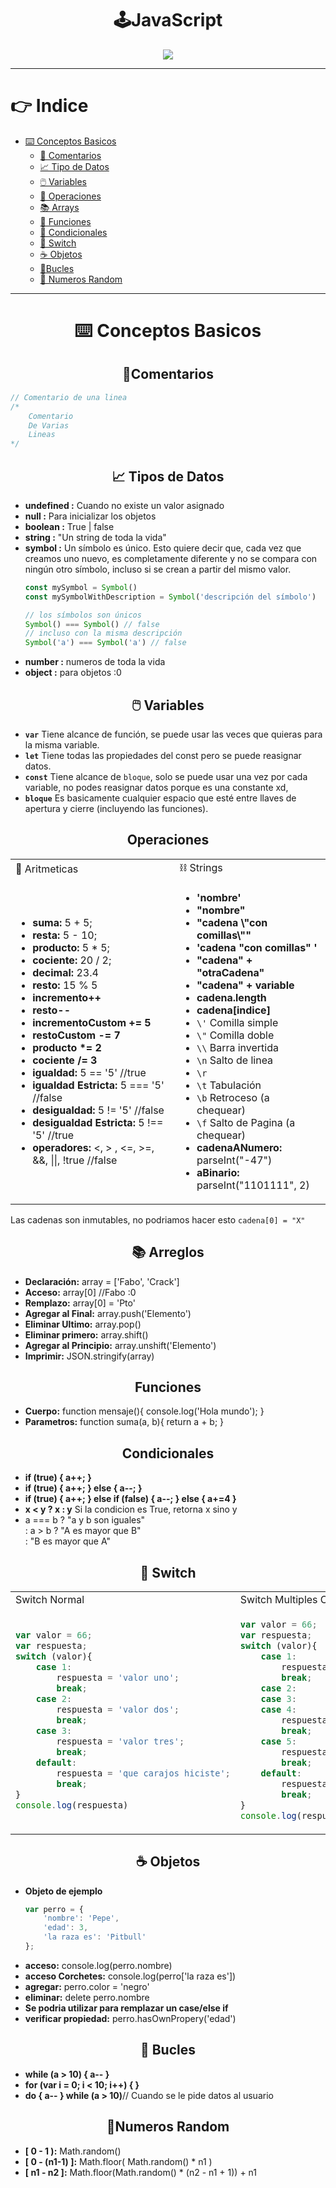 <h1 align="center"> 🕹️JavaScript  </h1>
<div align="center">
  <img src="https://media.giphy.com/media/gfld3S4CsRXRZjqEj3/giphy.gif"/>
 </div>

---


# 👉 Indice
- [⌨️ Conceptos Basicos](#⌨️-conceptos-basicos)
    - [💭 Comentarios](#💭comentarios)
    - [📈 Tipo de Datos](#📈-tipos-de-datos)
    - [🖱️ Variables](#🖱️-variables)
    - [🧮 Operaciones](#operaciones)
    - [📚 Arrays](#📚-arreglos)
    - [🔋 Funciones](#funciones)
    - [💽 Condicionales](#condicionales)
    - [🔘 Switch](#🔘-switch)
    - [☕ Objetos](#☕-objetos)
    - [🔁Bucles](#🔁-bucles)
    - [📐 Numeros Random](#📐numeros-random)



---

<div align="center">

# ⌨️ Conceptos Basicos
## 💭Comentarios
</div>

```js
// Comentario de una linea
/*
    Comentario
    De Varias 
    Lineas
*/
```

<div align="center">

## 📈 Tipos de Datos
</div>


- **undefined :** Cuando no existe un valor asignado
- **null :** Para inicializar los objetos
- **boolean :** True | false
- **string :** "Un string de toda la vida"
- **symbol :** Un símbolo es único. Esto quiere decir que, cada vez que creamos uno nuevo, es completamente diferente y no se compara con ningún otro símbolo, incluso si se crean a partir del mismo valor. 
    <br >
    ```js
    const mySymbol = Symbol()
    const mySymbolWithDescription = Symbol('descripción del símbolo')

    // los símbolos son únicos
    Symbol() === Symbol() // false
    // incluso con la misma descripción
    Symbol('a') === Symbol('a') // false 
    ```
- **number :** numeros de toda la vida
- **object :** para objetos :0


<div align="center">

## 🖱️ Variables

</div>

- **`var`** Tiene alcance de función, se puede usar las veces que quieras para la misma variable.
- **`let`** Tiene todas las propiedades del const pero se puede reasignar datos.
- **`const`** Tiene alcance de `bloque`, solo se puede usar una vez por cada variable, no podes reasignar datos porque es una constante xd,
- **`bloque`** Es basicamente cualquier espacio que esté entre llaves de apertura y cierre (incluyendo las funciones).

<div align="center">

##  Operaciones



<table>
<tr>
<td> 🧮 Aritmeticas </td> <td> ⛓️ Strings </td>
</tr>
<tr>
<td>
 
- **suma:** 5 + 5;
- **resta:** 5 - 10;
- **producto:** 5 * 5;
- **cociente:** 20 / 2;
- **decimal:** 23.4
- **resto:** 15 % 5
- **incremento++**
- **resto--**
- **incrementoCustom += 5**
- **restoCustom -= 7**
- **producto \*= 2**
- **cociente /= 3**
- **igualdad:** 5 == '5' //true
- **igualdad Estricta:** 5 === '5' //false
- **desigualdad:** 5 != '5' //false
- **desigualdad Estricta:** 5 !== '5' //true
- **operadores:** <, > , <=, >=, &&, ||, !true //false

</td>
<td>
 
- **'nombre'**
- **"nombre"**
- **"cadena \\"con comillas\\""**
- **'cadena "con comillas" '**
- **"cadena" + "otraCadena"**
- **"cadena" + variable**
- **cadena.length**
- **cadena[indice]**
- `\'` Comilla simple
- `\"` Comilla doble
- `\\` Barra invertida
- `\n` Salto de linea
- `\r` 
- `\t` Tabulación
- `\b` Retroceso (a chequear)
- `\f` Salto de Pagina (a chequear)
- **cadenaANumero:** parseInt("-47")
- **aBinario:** parseInt("1101111", 2)

</td>
</tr>
</table>

</div>

Las cadenas son inmutables, no podriamos hacer esto `cadena[0] = "X"`

<div align="center">

## 📚 Arreglos

</div>

- **Declaración:** array = ['Fabo', 'Crack']
- **Acceso:** array[0] //Fabo :0
- **Remplazo:** array[0] = 'Pto'
- **Agregar al Final:** array.push('Elemento')
- **Eliminar Ultimo:** array.pop()
- **Eliminar primero:** array.shift()
- **Agregar al Principio:** array.unshift('Elemento')
- **Imprimir:** JSON.stringify(array)
<div align="center">

## Funciones

</div>

- **Cuerpo:** function mensaje(){ console.log('Hola mundo'); }
- **Parametros:** function suma(a, b){ return a + b; }

<div align="center">

## Condicionales

</div>

- **if (true) { a++; }**
- **if (true) { a++; } else { a--; }**
- **if (true) { a++; } else if (false) { a--; } else { a+=4 }**
- **x < y ? x : y** Si la condicion es True, retorna x sino y
- a === b ? "a y b son iguales" <br> 
: a > b ? "A es mayor que B" <br>
: "B es mayor que A"

<div align="center">

## 🔘 Switch

<table>
<tr>
<td> Switch Normal </td> <td> Switch Multiples Casos </td>
</tr>
<tr>
<td>
 
```js
var valor = 66;
var respuesta;
switch (valor){
    case 1:
        respuesta = 'valor uno';
        break;
    case 2:
        respuesta = 'valor dos';
        break;
    case 3:
        respuesta = 'valor tres';
        break;
    default:
        respuesta = 'que carajos hiciste';
        break;
}
console.log(respuesta)
```
</td>
<td>

```js
var valor = 66;
var respuesta;
switch (valor){
    case 1:
        respuesta = 'valor uno';
        break;
    case 2:
    case 3:
    case 4:
        respuesta = 'valor dos, tres o cuatro';
        break;
    case 5:
        respuesta = 'valor cinco';
        break;
    default:
        respuesta = 'que carajos hiciste';
        break;
}
console.log(respuesta)
```
</td>
</tr>
 
</table>

</div>

<div align="center">

## ☕ Objetos

</div>

- **Objeto de ejemplo**
    ```js
    var perro = {
        'nombre': 'Pepe',
        'edad': 3,
        'la raza es': 'Pitbull'
    };
    ```
- **acceso:** console.log(perro.nombre)
- **acceso Corchetes:** console.log(perro['la raza es'])
- **agregar:** perro.color = 'negro'
- **eliminar:** delete perro.nombre
- **Se podria utilizar para remplazar un case/else if**
- **verificar propiedad:** perro.hasOwnPropery('edad')

<div align="center">

## 🔁 Bucles

</div>

- **while (a > 10) { a-- }**
- **for (var i = 0; i < 10; i++) {  }**
- **do { a-- } while (a > 10)**// Cuando se le pide datos al usuario

<div align="center">

## 📐Numeros Random

</div>

- **[ 0 - 1 ):** Math.random()
- **[ 0 - (n1-1) ]:** Math.floor( Math.random() * n1 )   
- **[ n1 - n2 ]:** Math.floor(Math.random() * (n2 - n1 + 1)) + n1

